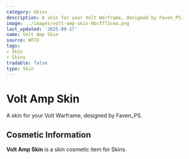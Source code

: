 ```yaml
---
category: Skins
description: A skin for your Volt Warframe, designed by Faven_PS.
image: ../images/volt-amp-skin-8bcf772cea.png
last_updated: '2025-09-17'
name: Volt Amp Skin
source: WFCD
tags:
- Skin
- Skins
tradable: false
type: Skin
---
```


# Volt Amp Skin

A skin for your Volt Warframe, designed by Faven_PS.

## Cosmetic Information

**Volt Amp Skin** is a skin cosmetic item for Skins.

